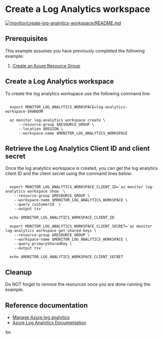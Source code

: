 
# Create a Log Analytics workspace

[![monitor/create-log-analytics-workspace/README.md](https://github.com/Azure-Samples/java-on-azure-examples/actions/workflows/monitor_create-log-analytics-workspace_README_md.yml/badge.svg)](https://github.com/Azure-Samples/java-on-azure-examples/actions/workflows/monitor_create-log-analytics-workspace_README_md.yml)

## Prerequisites

<!-- workflow.run()

  if [[ -z $REGION ]]; then
    export REGION=westus
  fi

  -->
<!-- workflow.cron(0 4 * * 2) -->
<!-- workflow.include(../../group/create/README.md) -->

This example assumes you have previously completed the following example:

1. [Create an Azure Resource Group](../../group/create/README.md)

## Create a Log Analytics workspace

To create the log analytics workspace use the following command line:

<!-- workflow.skip() -->
```shell
    
  export MONITOR_LOG_ANALYTICS_WORKSPACE=log-analytics-workspace-$RANDOM

  az monitor log-analytics workspace create \
      --resource-group $RESOURCE_GROUP \
      --location $REGION \
      --workspace-name $MONITOR_LOG_ANALYTICS_WORKSPACE

```

<!-- workflow.run()

  if [[ -z $MONITOR_LOG_ANALYTICS_WORKSPACE ]]; then
    export MONITOR_LOG_ANALYTICS_WORKSPACE=log-analytics-workspace-$RANDOM
    az monitor log-analytics workspace create \
      --resource-group $RESOURCE_GROUP \
      --location $REGION \
      --workspace-name $MONITOR_LOG_ANALYTICS_WORKSPACE
  fi

  -->

## Retrieve the Log Analytics Client ID and client secret

Once the log analytics workspace is created, you can get the log analytics 
client ID and the client secret using the command lines below:

```shell

  export MONITOR_LOG_ANALYTICS_WORKSPACE_CLIENT_ID=`az monitor log-analytics workspace show  \
    --resource-group $RESOURCE_GROUP \
    --workspace-name $MONITOR_LOG_ANALYTICS_WORKSPACE \
    --query customerId  \
    --output tsv`

  echo $MONITOR_LOG_ANALYTICS_WORKSPACE_CLIENT_ID

  export MONITOR_LOG_ANALYTICS_WORKSPACE_CLIENT_SECRET=`az monitor log-analytics workspace get-shared-keys \
    --resource-group $RESOURCE_GROUP \
    --workspace-name $MONITOR_LOG_ANALYTICS_WORKSPACE \
    --query primarySharedKey \
    --output tsv`

  echo $MONITOR_LOG_ANALYTICS_WORKSPACE_CLIENT_SECRET

```


## Cleanup

<!-- workflow.directOnly()

  export RESULT=`az monitor log-analytics workspace show  \
    --resource-group $RESOURCE_GROUP \
    --workspace-name $MONITOR_LOG_ANALYTICS_WORKSPACE \
    --query provisioningState \
    --output tsv`
  az group delete --name $RESOURCE_GROUP --yes || true
  if [[ "$RESULT" != Succeeded ]]; then
    exit 1
  fi

  -->

Do NOT forget to remove the resources once you are done running the example.

## Reference documentation

* [Manage Azure log analytics](https://docs.microsoft.com/cli/azure/monitor/log-analytics)
* [Azure Log Analytics Documentation](https://docs.microsoft.com/azure/azure-monitor/logs/log-analytics-tutorial)

1m
